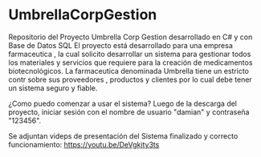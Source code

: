 # UmbrellaCorpGestion
Repositorio del Proyecto Umbrella Corp Gestion desarrollado en C# y con Base de Datos SQL
El  proyecto  está desarrollado  para una empresa farmaceutica , la cual solicito  desarrollar un sistema  para gestionar todos los materiales  y servicios  que requiere 
para la creación  de medicamentos  biotecnológicos.
La farmaceutica denominada  Umbrella  tiene un estricto contr  sobre sus proveedores , productos y clientes  por lo cual  debe tener un sistema seguro y fiable.

¿Como puedo  comenzar a usar el  sistema?
Luego de la descarga del proyecto,  iniciar sesión con el nombre de usuario "damian" y contraseña  "123456".

Se adjuntan videps de presentación del Sistema finalizado y correcto funcionamiento:
https://youtu.be/DeVgkjty3ts
